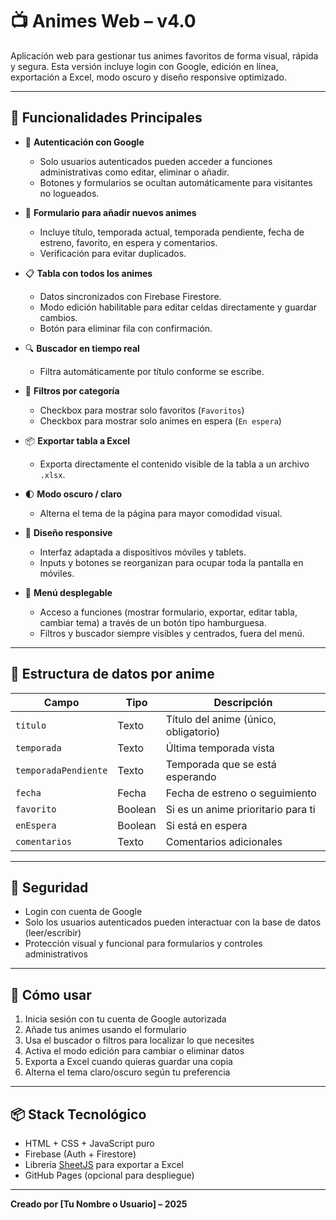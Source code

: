 # 📺 Animes Web – v4.0

Aplicación web para gestionar tus animes favoritos de forma visual, rápida y segura. Esta versión incluye login con Google, edición en línea, exportación a Excel, modo oscuro y diseño responsive optimizado.

---

## 🚀 Funcionalidades Principales

- 🔐 **Autenticación con Google**
  - Solo usuarios autenticados pueden acceder a funciones administrativas como editar, eliminar o añadir.
  - Botones y formularios se ocultan automáticamente para visitantes no logueados.

- 📝 **Formulario para añadir nuevos animes**
  - Incluye título, temporada actual, temporada pendiente, fecha de estreno, favorito, en espera y comentarios.
  - Verificación para evitar duplicados.

- 📋 **Tabla con todos los animes**
  - Datos sincronizados con Firebase Firestore.
  - Modo edición habilitable para editar celdas directamente y guardar cambios.
  - Botón para eliminar fila con confirmación.

- 🔍 **Buscador en tiempo real**
  - Filtra automáticamente por título conforme se escribe.

- 🎯 **Filtros por categoría**
  - Checkbox para mostrar solo favoritos (`Favoritos`)
  - Checkbox para mostrar solo animes en espera (`En espera`)

- 📦 **Exportar tabla a Excel**
  - Exporta directamente el contenido visible de la tabla a un archivo `.xlsx`.

- 🌓 **Modo oscuro / claro**
  - Alterna el tema de la página para mayor comodidad visual.

- 📱 **Diseño responsive**
  - Interfaz adaptada a dispositivos móviles y tablets.
  - Inputs y botones se reorganizan para ocupar toda la pantalla en móviles.

- 📂 **Menú desplegable**
  - Acceso a funciones (mostrar formulario, exportar, editar tabla, cambiar tema) a través de un botón tipo hamburguesa.
  - Filtros y buscador siempre visibles y centrados, fuera del menú.

---

## 🧾 Estructura de datos por anime

| Campo                | Tipo       | Descripción                                 |
|----------------------|------------|---------------------------------------------|
| `titulo`             | Texto      | Título del anime (único, obligatorio)       |
| `temporada`          | Texto      | Última temporada vista                      |
| `temporadaPendiente` | Texto      | Temporada que se está esperando             |
| `fecha`              | Fecha      | Fecha de estreno o seguimiento              |
| `favorito`           | Boolean    | Si es un anime prioritario para ti          |
| `enEspera`           | Boolean    | Si está en espera                           |
| `comentarios`        | Texto      | Comentarios adicionales                     |

---

## 🔐 Seguridad

- Login con cuenta de Google
- Solo los usuarios autenticados pueden interactuar con la base de datos (leer/escribir)
- Protección visual y funcional para formularios y controles administrativos

---

## 🧰 Cómo usar

1. Inicia sesión con tu cuenta de Google autorizada
2. Añade tus animes usando el formulario
3. Usa el buscador o filtros para localizar lo que necesites
4. Activa el modo edición para cambiar o eliminar datos
5. Exporta a Excel cuando quieras guardar una copia
6. Alterna el tema claro/oscuro según tu preferencia

---

## 📦 Stack Tecnológico

- HTML + CSS + JavaScript puro
- Firebase (Auth + Firestore)
- Librería [SheetJS](https://sheetjs.com/) para exportar a Excel
- GitHub Pages (opcional para despliegue)

---

**Creado por [Tu Nombre o Usuario] – 2025**
